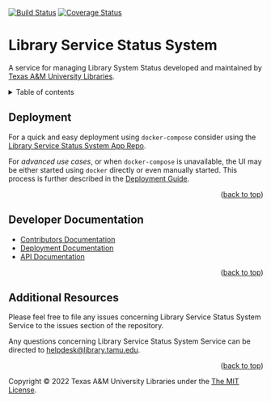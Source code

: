 [![Build Status][build-badge]][build-status]
[![Coverage Status][coverage-badge]][coverage-status]

# Library Service Status System

A service for managing Library System Status developed and maintained by [Texas A&M University Libraries][tamu-library].

<details>
<summary>Table of contents</summary>

  - [Deployment](#deployment)
  - [Developer Documentation](#developer-documentation)
  - [Additional Resources](#additional-resources)

</details>

## Deployment

For a quick and easy deployment using `docker-compose` consider using the [Library Service Status System App Repo][app-repo].

For _advanced use cases_, or when `docker-compose` is unavailable, the UI may be either started using `docker` directly or even manually started.
This process is further described in the [Deployment Guide][deployment-guide].

<div align="right">(<a href="#readme-top">back to top</a>)</div>

## Developer Documentation

- [Contributors Documentation][contribute-guide]
- [Deployment Documentation][deployment-guide]
- [API Documentation][api-documentation]

<div align="right">(<a href="#readme-top">back to top</a>)</div>

## Additional Resources

Please feel free to file any issues concerning Library Service Status System Service to the issues section of the repository.

Any questions concerning Library Service Status System Service can be directed to helpdesk@library.tamu.edu.

<div align="right">(<a href="#readme-top">back to top</a>)</div>

Copyright © 2022 Texas A&M University Libraries under the [The MIT License][license].

<!-- LINKS -->
[app-repo]: https://github.com/TAMULib/LibraryServiceStatusSystem
[build-badge]: https://github.com/TAMULib/LibraryServiceStatusSystemService/workflows/Build/badge.svg
[build-status]: https://github.com/TAMULib/LibraryServiceStatusSystemService/actions?query=workflow%3ABuild
[coverage-badge]: https://coveralls.io/repos/github/TAMULib/LibraryServiceStatusSystemService/badge.svg
[coverage-status]: https://coveralls.io/github/TAMULib/LibraryServiceStatusSystemService

[api-documentation]: https://tamulib.github.io/LibraryServiceStatusSystemService
[tamu-library]: http://library.tamu.edu
[deployment-guide]: DEPLOYING.md
[contribute-guide]: CONTRIBUTING.md
[license]: LICENSE
